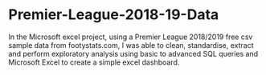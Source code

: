 # Premier-League-2018-19-Data
In the Microsoft excel project, using a Premier League 2018/2019 free csv sample data from footystats.com, I was able to clean, standardise, extract and perform exploratory analysis using basic to advanced SQL queries and Microsoft Excel to create a simple excel dashboard.

